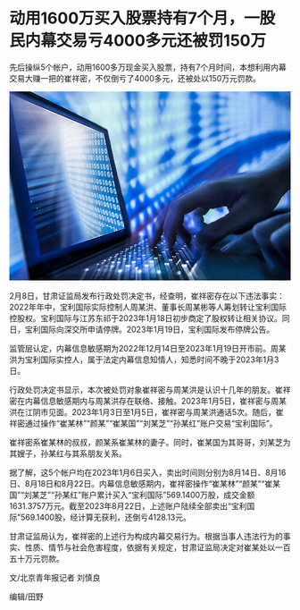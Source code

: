 # 动用1600万买入股票持有7个月，一股民内幕交易亏4000多元还被罚150万

先后操纵5个帐户，动用1600多万现金买入股票，持有7个月时间，本想利用内幕交易大赚一把的崔祥密，不仅倒亏了4000多元，还被处以150万元罚款。

![19354f8111bcf726596e737ffc5c9af1.jpg](https://raw.githubusercontent.com/qqhsx/qqnews_image/main/2024/02/09/动用1600万买入股票持有7个月，一股民内幕交易亏4000多元还被罚150万/19354f8111bcf726596e737ffc5c9af1.jpg)

2月8日，甘肃证监局发布行政处罚决定书，经查明，崔祥密存在以下违法事实：2022年年中，宝利国际实际控制人周某洪、董事长周某彬等人筹划转让宝利国际控股权。宝利国际与江苏东祁于2023年1月18日初步商定了股权转让相关协议。同日，宝利国际向深交所申请停牌。2023年1月19日，宝利国际发布停牌公告。

监管层认定，内幕信息敏感期为2022年12月14日至2023年1月19日开市前。周某洪为宝利国际实控人，属于法定内幕信息知情人，知悉时间不晚于2023年1月3日。

行政处罚决定书显示，本次被处罚对象崔祥密与周某洪是认识十几年的朋友。崔祥密在内幕信息敏感期内与周某洪存在联络、接触。2023年1月5日，崔祥密与周某洪在江阴市见面。2023年1月3日至1月5日，崔祥密与周某洪通话5次。随后，崔祥密通过操作“崔某林”“颜某”“崔某国”“刘某芝”“孙某红”账户交易“宝利国际”。

崔祥密系崔某林的叔叔，颜某系崔某林的妻子。同时，崔某国为其哥哥，刘某芝为其嫂子，孙某红与其系朋友关系。

据了解，这5个帐户均在2023年1月6日买入，卖出时间则分别为8月14日、8月16日、8月18日和8月22日。内幕信息敏感期内，崔祥密操作“崔某林”“颜某”“崔某国”“刘某芝”“孙某红”账户累计买入“宝利国际”569.1400万股，成交金额1631.3757万元。截至2023年8月22日，上述账户陆续全部卖出“宝利国际”569.1400股，经计算无获利，还倒亏4128.13元。

甘肃证监局认为，崔祥密的上述行为构成内幕交易行为。根据当事人违法行为的事实、性质、情节与社会危害程度，依据有关规定，甘肃证监局决定对崔某处以一百五十万元罚款。

文/北京青年报记者 刘慎良

编辑/田野

